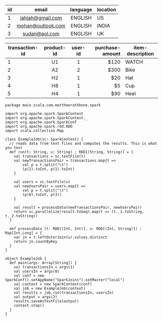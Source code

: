 
| id        	| email         | language  |location
| ------------- |:-------------:| :--------:|---
| 1      | jahjah@gmail.com | ENGLISH | US
| 2      | mohan@outlook.com      |   ENGLISH | INDIA
| 3 | sudan@aol.com      |    ENGLISH | UK


| transaction-id| product-id| user-id| purchase-amount| item-description
| -------- |:-------------:| :--------:|---:|---
| 1      | U1 | 1 | $120 | WATCH | Rolex
| 2      | A2 | 2 | $300 | Bike  | NA
| 3      | H2 | 1 | $20 | Hat  | NA
| 4      | H8 | 1 | $5 | Cup  | NA
| 5      | H4 | 1 | $90 | Heel  | NA



```
package main.scala.com.matthewrathbone.spark

import org.apache.spark.SparkContext
import org.apache.spark.SparkContext._
import org.apache.spark.SparkConf
import org.apache.spark.rdd.RDD
import scala.collection.Map

class ExampleJob(sc: SparkContext) {
  // reads data from text files and computes the results. This is what you test
  def run(t: String, u: String) : RDD[(String, String)] = {
    val transactions = sc.textFile(t)
	val newTransactionsPair = transactions.map{t =>                
	    val p = t.split("\t")
	    (p(2).toInt, p(1).toInt)
	}
	
	val users = sc.textFile(u)
	val newUsersPair = users.map{t =>                
	    val p = t.split("\t")
	    (p(0).toInt, p(3))
	}
	
	val result = processData(newTransactionsPair, newUsersPair)
	return sc.parallelize(result.toSeq).map(t => (t._1.toString, t._2.toString))
  } 
  
  def processData (t: RDD[(Int, Int)], u: RDD[(Int, String)]) : Map[Int,Long] = {
	var jn = t.leftOuterJoin(u).values.distinct
	return jn.countByKey
  }
}

object ExampleJob {
  def main(args: Array[String]) {
    val transactionsIn = args(1)
    val usersIn = args(0)
    val conf = new SparkConf().setAppName("SparkJoins").setMaster("local")
	val context = new SparkContext(conf)
    val job = new ExampleJob(context)
    val results = job.run(transactionsIn, usersIn)
    val output = args(2)
    results.saveAsTextFile(output)
    context.stop()
  }
}
```
